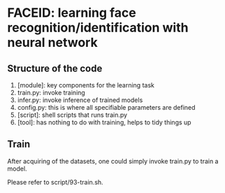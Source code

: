 # FACEID: learning face recognition/identification with neural network

## Structure of the code
1. [module]: key components for the learning task
2. train.py: invoke training
3. infer.py: invoke inference of trained models
4. config.py: this is where all specifiable parameters are defined
5. [script]: shell scripts that runs train.py
6. [tool]: has nothing to do with training, helps to tidy things up

## Train
After acquiring of the datasets, one could simply invoke train.py to train a model. 

Please refer to script/93-train.sh.